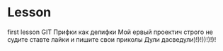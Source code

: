 # Lesson
first lesson GIT
Прифки как делифки
Мой ервый проектич строго не судите ставте лайки и пишите свои приколы
Дули дасведули)!)!))!)!)!
